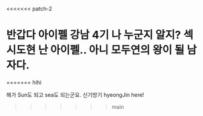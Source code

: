 <<<<<<< patch-2
# 반갑다 아이펠 강남 4기 나 누군지 알지? 섹시도현 난 아이펠.. 아니 모두연의 왕이 될 남자다. 
=======
hihi

해가 Sun도 되고 sea도 되는군요. 신기방기
hyeongJin here!

>>>>>>> main
